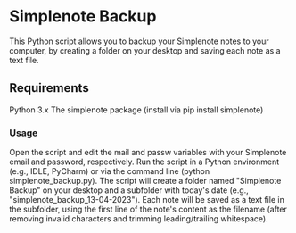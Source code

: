 # Simplenote Backup
This Python script allows you to backup your Simplenote notes to your computer, by creating a folder on your desktop and saving each note as a text file.

## Requirements
Python 3.x
The simplenote package (install via pip install simplenote)
### Usage
Open the script and edit the mail and passw variables with your Simplenote email and password, respectively.
Run the script in a Python environment (e.g., IDLE, PyCharm) or via the command line (python simplenote_backup.py).
The script will create a folder named "Simplenote Backup" on your desktop and a subfolder with today's date (e.g., "simplenote_backup_13-04-2023").
Each note will be saved as a text file in the subfolder, using the first line of the note's content as the filename (after removing invalid characters and trimming leading/trailing whitespace).
